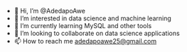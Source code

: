 - 👋 Hi, I’m @AdedapoAwe
- 👀 I’m interested in data science and machine learning
- 🌱 I’m currently learning MySQL and other tools
- 💞️ I’m looking to collaborate on data science applications
- 📫 How to reach me adedapoawe25@gmail.com
